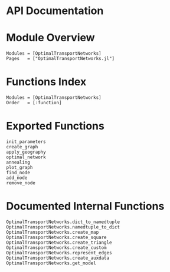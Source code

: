 # API Documentation

# Module Overview

```@autodocs
Modules = [OptimalTransportNetworks]
Pages   = ["OptimalTransportNetworks.jl"]
```

# Functions Index

```@index
Modules = [OptimalTransportNetworks]
Order   = [:function]
```

# Exported Functions

```@docs
init_parameters
create_graph
apply_geography
optimal_network
annealing
plot_graph
find_node
add_node
remove_node
```

# Documented Internal Functions

```@docs
OptimalTransportNetworks.dict_to_namedtuple
OptimalTransportNetworks.namedtuple_to_dict
OptimalTransportNetworks.create_map
OptimalTransportNetworks.create_square
OptimalTransportNetworks.create_triangle
OptimalTransportNetworks.create_custom
OptimalTransportNetworks.represent_edges
OptimalTransportNetworks.create_auxdata
OptimalTransportNetworks.get_model
```

<!-- ```@autodocs
<!-- ```@autodocs
Modules = [OptimalTransportNetworks]
Public = false
Private = true
Order = [:function]
``` -->